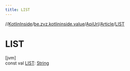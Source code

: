```yaml
---
title: LIST
---
```

//[KotlinInside](../../../../index.html)/[be.zvz.kotlininside.value](../../index.html)/[ApiUrl](../index.html)/[Article](index.html)/[LIST](-l-i-s-t.html)



# LIST



[jvm]\
const val [LIST](-l-i-s-t.html): [String](https://kotlinlang.org/api/latest/jvm/stdlib/kotlin/-string/index.html)




